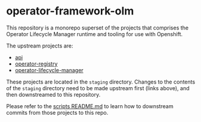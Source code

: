 # operator-framework-olm

This repository is a monorepo superset of the projects that comprises the
Operator Lifecycle Manager runtime and tooling for use with Openshift.

The upstream projects are:
* [api](https://github.com/operator-framework/api)
* [operator-registry](https://github.com/operator-framework/operator-registry)
* [operator-lifecycle-manager](https://github.com/operator-framework/operator-lifecycle-manager)

These projects are located in the `staging` directory. Changes to the
contents of the `staging` directory need to be made upstream first (links
above), and then downstreamed to this repository.

Please refer to the [scripts README.md](scripts/README.md) to learn how to
downstream commits from those projects to this repo.
